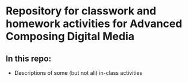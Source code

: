 # Repository for classwork and homework activities for Advanced Composing Digital Media 

## In this repo:

- Descriptions of some (but not all) in-class activities
